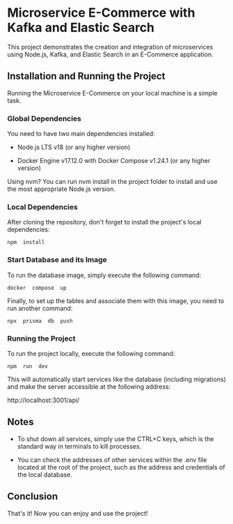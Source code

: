 
# Microservice E-Commerce with Kafka and Elastic Search

This project demonstrates the creation and integration of microservices using Node.js, Kafka, and Elastic Search in an E-Commerce application.

## Installation and Running the Project

Running the Microservice E-Commerce on your local machine is a simple task.

### Global Dependencies

You need to have two main dependencies installed:

-   Node.js LTS v18  (or any higher version)

-   Docker Engine v17.12.0 with Docker Compose v1.24.1  (or any higher version)

Using nvm? You can run  nvm install in the project folder to install and use the most appropriate Node.js version.

### Local Dependencies

After cloning the repository, don't forget to install the project's local dependencies:

```
npm  install
```

### Start Database and its Image

To run the database image, simply execute the following command:
```
docker  compose  up
```

Finally, to set up the tables and associate them with this image, you need to run another command:
```
npx  prisma  db  push
```
### Running the Project

To run the project locally, execute the following command:
```
npm  run  dev
```
This will automatically start services like the database  (including migrations) and make the server accessible at the following address:

http://localhost:3001/api/

## Notes

-   To shut down all services, simply use the CTRL+C keys, which is the standard way in terminals to kill processes.

-   You can check the addresses of other services within the  .env file located at the root of the project, such as the address and credentials of the local database.

## Conclusion

That's it! Now you can enjoy and use the project!
